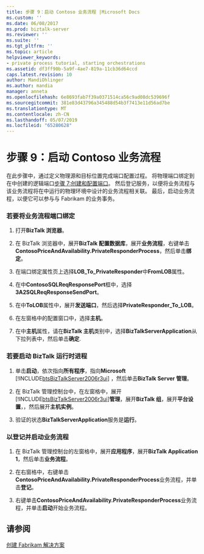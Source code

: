 ```yaml
---
title: 步骤 9：启动 Contoso 业务流程 |Microsoft Docs
ms.custom: ''
ms.date: 06/08/2017
ms.prod: biztalk-server
ms.reviewer: ''
ms.suite: ''
ms.tgt_pltfrm: ''
ms.topic: article
helpviewer_keywords:
- private process tutorial, starting orchestrations
ms.assetid: df3ff90b-5a9f-4ae7-819a-11cb36d64ccd
caps.latest.revision: 10
author: MandiOhlinger
ms.author: mandia
manager: anneta
ms.openlocfilehash: 6e8693fab7f39a0371514ca56c9ad08dc539696f
ms.sourcegitcommit: 381e83d43796a345488d54b3f7413e11d56ad7be
ms.translationtype: MT
ms.contentlocale: zh-CN
ms.lasthandoff: 05/07/2019
ms.locfileid: "65280628"
---
```

# <a name="step-9-starting-the-contoso-orchestration"></a>步骤 9：启动 Contoso 业务流程
在此步骤中，通过定义物理源和目标位置完成端口配置过程。 将物理端口绑定到在中创建的逻辑端口[步骤 7:创建和配置端口](../../adapters-and-accelerators/accelerator-rosettanet/step-7-creating-and-configuring-ports.md)。 然后登记服务，以便将业务流程与该业务流程将在中运行的物理环境中设计的业务流程相关联。 最后，启动业务流程，以便它可以参与与 Fabrikam 的业务事务。  
  
### <a name="to-bind-the-orchestration-ports"></a>若要将业务流程端口绑定  
  
1.  打开**BizTalk 浏览器**。  
  
2.  在 BizTalk 浏览器中，展开**BizTalk 配置数据库**，展开**业务流程**，右键单击**ContosoPriceAndAvailability.PrivateResponderProcess**，然后单击**绑定**。  
  
3.  在端口绑定属性页上选择**LOB_To_PrivateResponder**中**FromLOB**属性。  
  
4.  在中**ContosoSQLReqResponsePort**框中，选择**3A2SQLReqResponseSendPort**。  
  
5.  在中**ToLOB**属性中，展开**发送端口**，然后选择**PrivateResponder_To_LOB**。  
  
6.  在左窗格中的配置窗口中，选择**主机**。  
  
7.  在中**主机**属性，请在**BizTalk 主机**类别中，选择**BizTalkServerApplication**从下拉列表中，然后单击**确定**.  
  
### <a name="to-start-the-biztalk-runtime-process"></a>若要启动 BizTalk 运行时进程  
  
1. 单击**启动**，依次指向**所有程序**，指向**Microsoft** [!INCLUDE[btsBizTalkServer2006r3ui](../../includes/btsbiztalkserver2006r3ui-md.md)] ，然后单击**BizTalk Server 管理**。  
  
2. 在 BizTalk 管理控制台中，在左窗格中，展开[!INCLUDE[btsBizTalkServer2006r3ui](../../includes/btsbiztalkserver2006r3ui-md.md)]**管理**，展开**BizTalk 组**，展开**平台设置**，，然后展开**主机实例**。  
  
3. 验证的状态**BizTalkServerApplication**服务是**运行**。  
  
### <a name="to-enlist-and-start-the-orchestration"></a>以登记并启动业务流程  
  
1.  在 BizTalk 管理控制台的左窗格中，展开**应用程序**，展开**BizTalk Application 1**，然后单击**业务流程**。  
  
2.  在右窗格中，右键单击**ContosoPriceAndAvailability.PrivateResponderProcess**业务流程，并单击**登记**。  
  
3.  右键单击**ContosoPriceAndAvailability.PrivateResponderProcess**业务流程，并单击**启动**开始业务流程。  
  
## <a name="see-also"></a>请参阅  
 [创建 Fabrikam 解决方案](../../adapters-and-accelerators/accelerator-rosettanet/creating-the-fabrikam-solution.md)